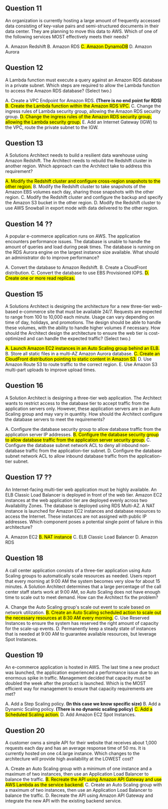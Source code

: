 ## Question 11
An organization is currently hosting a large amount of frequently accessed data consisting of key-value pairs and semi-structured documents in their data center.
They are planning to move this data to AWS.
Which of one of the following services MOST effectively meets their needs?

A. Amazon Redshift
B. Amazon RDS
<mark>C. Amazon DynamoDB</mark>
D. Amazon Aurora

## Question 12
A Lambda function must execute a query against an Amazon RDS database in a private subnet.
Which steps are required to allow the Lambda function to access the Amazon RDS database? (Select two.)

A. Create a VPC Endpoint for Amazon RDS. **(There is no end point for RDS)**
<mark>B. Create the Lambda function within the Amazon RDS VPC.</mark>
C. Change the ingress rules of Lambda security group, allowing the Amazon RDS security group.
<mark>D. Change the ingress rules of the Amazon RDS security group, allowing the Lambda security group.</mark>
E. Add an Internet Gateway (IGW) to the VPC, route the private subnet to the IGW.

## Question 13
A Solutions Architect needs to build a resilient data warehouse using Amazon Redshift. The Architect needs to rebuild the Redshift cluster in another region.
Which approach can the Architect take to address this requirement?

<mark>A. Modify the Redshift cluster and configure cross-region snapshots to the other region.</mark>
B. Modify the Redshift cluster to take snapshots of the Amazon EBS volumes each day, sharing those snapshots with the other region.
C. Modify the Redshift cluster and configure the backup and specify the Amazon S3 bucket in the other region.
D. Modify the Redshift cluster to use AWS Snowball in export mode with data delivered to the other region.

## Question 14 ??
A popular e-commerce application runs on AWS. The application encounters performance issues. The database is unable to handle the amount of queries and load during peak times.
The database is running on the RDS Aurora engine on the largest instance size available.
What should an administrator do to improve performance?

A. Convert the database to Amazon Redshift.
B. Create a CloudFront distribution.
C. Convert the database to use EBS Provisioned IOPS.
<mark>D. Create one or more read replicas.</mark>

## Question 15
A Solutions Architect is designing the architecture for a new three-tier web-based e-commerce site that must be available 24/7. Requests are expected to range from 100 to 10,000 each minute. Usage can vary depending on time of day, holidays, and promotions. The design should be able to handle these volumes, with the ability to handle higher volumes if necessary.
How should the Architect design the architecture to ensure the web tier is cost-optimized and can handle the expected traffic? (Select two.)

<mark>A. Launch Amazon EC2 instances in an Auto Scaling group behind an ELB.</mark>
B. Store all static files in a multi-AZ Amazon Aurora database.
<mark>C. Create an CloudFront distribution pointing to static content in Amazon S3.</mark>
D. Use Amazon Route 53 to route traffic to the correct region.
E. Use Amazon S3 multi-part uploads to improve upload times.

## Question 16
A Solution Architect is designing a three-tier web application. The Architect wants to restrict access to the database tier to accept traffic from the application servers only. However, these application servers are in an Auto Scaling group and may vary in quantity. How should the Architect configure the database servers to meet the requirements?

A. Configure the database security group to allow database traffic from the application server IP addresses.
<mark>B. Configure the database security group to allow database traffic from the application server security group.</mark>
C. Configure the database subnet network ACL to deny all inbound non-database traffic from the application-tier subnet.
D. Configure the database subnet network ACL to allow inbound database traffic from the application-tier subnet.

## Question 17 ??
An Internet-facing multi-tier web application must be highly available. An ELB Classic Load Balancer is deployed in front of the web tier. Amazon EC2 instances at the web application tier are deployed evenly across two Availability Zones. The database is deployed using RDS Multi-AZ. A NAT instance is launched for Amazon
EC2 instances and database resources to access the Internet. These instances are not assigned with public IP addresses.
Which component poses a potential single point of failure in this architecture?

A. Amazon EC2
<mark>B. NAT instance</mark>
C. ELB Classic Load Balancer
D. Amazon RDS

## Question 18
A call center application consists of a three-tier application using Auto Scaling groups to automatically scale resources as needed. Users report that every morning at 9:00 AM the system becomes very slow for about 15 minutes. A Solution Architect determines that a large percentage of the call center staff starts work at 9:00
AM, so Auto Scaling does not have enough time to scale out to meet demand.
How can the Architect fix the problem?

A. Change the Auto Scaling group's scale out event to scale based on network utilization.
<mark>B. Create an Auto Scaling scheduled action to scale out the necessary resources at 8:30 AM every morning.</mark>
C. Use Reserved Instances to ensure the system has reserved the right amount of capacity for the scale-up events.
D. Permanently keep a steady state of instances that is needed at 9:00 AM to guarantee available resources, but leverage Spot Instances.

## Question 19
An e-commerce application is hosted in AWS. The last time a new product was launched, the application experienced a performance issue due to an enormous spike in traffic.
Management decided that capacity must be doubled the week after the product is launched.
Which is the MOST efficient way for management to ensure that capacity requirements are met?

A. Add a Step Scaling policy. **(In this case we know specific size)**
B. Add a Dynamic Scaling policy. **(There is no dynamic scaling policy)**
<mark>C. Add a Scheduled Scaling action.</mark>
D. Add Amazon EC2 Spot Instances.

## Question 20
A customer owns a simple API for their website that receives about 1,000 requests each day and has an average response time of 50 ms. It is currently hosted on one c4.large instance.
Which changes to the architecture will provide high availability at the LOWEST cost?

A. Create an Auto Scaling group with a minimum of one instance and a maximum of two instances, then use an Application Load Balancer to balance the traffic.
<mark>B. Recreate the API using Amazon API Gateway and use AWS Lambda as the service backend.</mark>
C. Create an Auto Scaling group with a maximum of two instances, then use an Application Load Balancer to balance the traffic.
D. Recreate the API using Amazon API Gateway and integrate the new API with the existing backend service.
